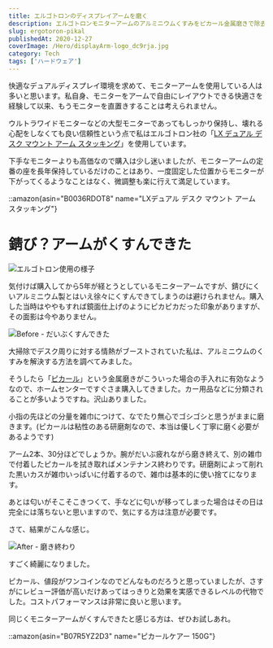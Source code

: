 ```yaml
---
title: エルゴトロンのディスプレイアームを磨く
description: エルゴトロンモニターアームのアルミニウムくすみをピカール金属磨きで除去。5年使用でくすんだアームの研磨作業手順と劇的な仕上がりの変化を写真付きで紹介。
slug: ergotoron-pikal
publishedAt: 2020-12-27
coverImage: /Hero/displayArm-logo_dc9rja.jpg
category: Tech
tags: ['ハードウェア']
---
```


快適なデュアルディスプレイ環境を求めて、モニターアームを使用している人は多いと思います。私自身、モニターをアームで自由にレイアウトできる快適さを経験して以来、もうモニターを直置きすることは考えられません。

ウルトラワイドモニターなどの大型モニターであってもしっかり保持し、壊れる心配をしなくても良い信頼性という点で私はエルゴトロン社の「[LX デュアル デスク マウント アーム スタッキング](https://amzn.to/3mSkHfM)」を使用しています。

下手なモニターよりも高価なので購入は少し迷いましたが、モニターアームの定番の座を長年保持しているだけのことはあり、一度固定した位置からモニターが下がってくるようなことはなく、微調整も楽に行えて満足しています。

::amazon{asin="B0036RDOT8" name="LXデュアル デスク マウント アーム スタッキング"}

# 錆び？アームがくすんできた

![エルゴトロン使用の様子](/Tech/displayArm-view_w7xf1w.jpg)

気付けば購入してから5年が経とうとしているモニターアームですが、錆びにくいアルミニウム製とはいえ徐々にくすんできてしまうのは避けられません。購入した当時はややもすれば鏡面仕上げのようにピカピカだった印象がありますが、その面影は今やありません。

![Before - だいぶくすんできた](/Tech/displayArm-before_bbfisw.jpg)

大掃除でデスク周りに対する情熱がブーストされていた私は、アルミニウムのくすみを解決する方法を調べてみました。

そうしたら「[ピカール](https://www.amazon.co.jp/gp/product/B07R5YZ2D3/?tag=d6l0g03-22)」という金属磨きがこういった場合の手入れに有効なようなので、ホームセンターですぐさま購入してきました。カー用品などに分類されることが多いようですね。沢山ありました。

小指の先ほどの分量を雑巾につけて、なでたり無心でゴシゴシと思うがままに磨きます。(ピカールは粘性のある研磨剤なので、本当は優しく丁寧に磨く必要があるようです)

アーム2本、30分ほどでしょうか。腕がだいぶ疲れながら磨き終えて、別の雑巾で付着したピカールを拭き取ればメンテナンス終わりです。研磨剤によって削れた黒いカスが雑巾いっぱいに付着するので、雑巾は基本的に使い捨てになります。

あとは匂いがそこそこきつくて、手などに匂いが移ってしまった場合はその日は完全には落ちないと思いますので、気にする方は注意が必要です。

さて、結果がこんな感じ。

![After - 磨き終わり](/Tech/displayArm-after_bhjumf.jpg)

すごく綺麗になりました。

ピカール、値段がワンコインなのでどんなものだろうと思っていましたが、さすがにレビュー評価が高いだけあってはっきりと効果を実感できるレベルの代物でした。コストパフォーマンスは非常に良いと思います。

同じくモニターアームがくすんできたと感じる方は、ぜひお試しあれ。

::amazon{asin="B07R5YZ2D3" name="ピカールケアー 150G"}
